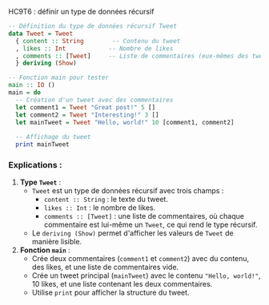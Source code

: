 HC9T6 : définir un type de données récursif
```haskell
-- Définition du type de données récursif Tweet
data Tweet = Tweet
  { content :: String        -- Contenu du tweet
  , likes :: Int            -- Nombre de likes
  , comments :: [Tweet]     -- Liste de commentaires (eux-mêmes des tweets)
  } deriving (Show)

-- Fonction main pour tester
main :: IO ()
main = do
  -- Création d'un tweet avec des commentaires
  let comment1 = Tweet "Great post!" 5 []
  let comment2 = Tweet "Interesting!" 3 []
  let mainTweet = Tweet "Hello, world!" 10 [comment1, comment2]
  
  -- Affichage du tweet
  print mainTweet
```

### Explications :
1. **Type `Tweet`** :
   - `Tweet` est un type de données récursif avec trois champs :
     - `content :: String` : le texte du tweet.
     - `likes :: Int` : le nombre de likes.
     - `comments :: [Tweet]` : une liste de commentaires, où chaque commentaire est lui-même un `Tweet`, ce qui rend le type récursif.
   - Le `deriving (Show)` permet d'afficher les valeurs de `Tweet` de manière lisible.
2. **Fonction `main`** :
   - Crée deux commentaires (`comment1` et `comment2`) avec du contenu, des likes, et une liste de commentaires vide.
   - Crée un tweet principal (`mainTweet`) avec le contenu `"Hello, world!"`, 10 likes, et une liste contenant les deux commentaires.
   - Utilise `print` pour afficher la structure du tweet.

